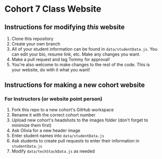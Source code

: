 # Cohort 7 Class Website

## Instructions for modifying _this_ website
1. Clone this repository
1. Create your own branch
1. All of your student information can be found in `data/studentData.js`. You can edit your bio, resume link, etc. Make any changes you want.
1. Make a pull request and tag Tommy for approval!
1. You're also welcome to make changes to the rest of the code. This is your website, do with it what you want! 

## Instructions for making a new cohort website
### For Instructors (or website point person)
1. Fork this repo to a new cohort's GitHub workspace
1. Rename it with the correct cohort number
1. Upload new cohort's headshots to the images folder (don't forget to minimize them first)
1. Ask Olivia for a new header image
1. Enter student names into `data/studentData.js`
1. Ask students to create pull requests to enter their information in `studentData.js`
1. Modify `data/techStackData.js` as needed